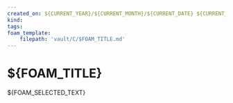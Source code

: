 ```yaml
---
created_on: ${CURRENT_YEAR}/${CURRENT_MONTH}/${CURRENT_DATE} ${CURRENT_HOUR}:${CURRENT_MINUTE}
kind:
tags:
foam_template:
    filepath: 'vault/C/$FOAM_TITLE.md'
---
```


# ${FOAM_TITLE}

${FOAM_SELECTED_TEXT}

